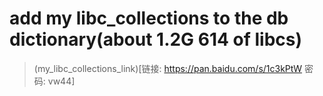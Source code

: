 # add my libc_collections to the db dictionary(about 1.2G 614 of libcs)
>(my_libc_collections_link)[链接: https://pan.baidu.com/s/1c3kPtW 密码: vw44]
